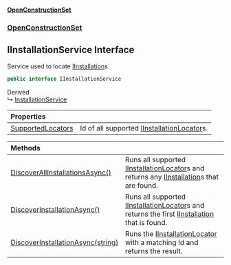 #### [OpenConstructionSet](index.md 'index')
### [OpenConstructionSet](index.md#OpenConstructionSet 'OpenConstructionSet')
## IInstallationService Interface
Service used to locate [IInstallation](+q+t_1kaSScZooYXO5QOWw.md 'OpenConstructionSet.Installations.IInstallation')s.  
```csharp
public interface IInstallationService
```

Derived  
&#8627; [InstallationService](2UPErl_vhvyYlM7GMO5htA.md 'OpenConstructionSet.InstallationService')  

| Properties | |
| :--- | :--- |
| [SupportedLocators](5SAW26z59inehV8M75uUOQ.md 'OpenConstructionSet.IInstallationService.SupportedLocators') | Id of all supported [IInstallationLocator](U3F_sqRL+Af4wVxU9_Eqrw.md 'OpenConstructionSet.Installations.Locators.IInstallationLocator')s.<br/> |

| Methods | |
| :--- | :--- |
| [DiscoverAllInstallationsAsync()](eh2CuM0XAWBQO+V_c0WZ3A.md 'OpenConstructionSet.IInstallationService.DiscoverAllInstallationsAsync()') | Runs all supported [IInstallationLocator](U3F_sqRL+Af4wVxU9_Eqrw.md 'OpenConstructionSet.Installations.Locators.IInstallationLocator')s and returns any [IInstallation](+q+t_1kaSScZooYXO5QOWw.md 'OpenConstructionSet.Installations.IInstallation')s that are found.<br/> |
| [DiscoverInstallationAsync()](Ww4n4Oc3DCopw_cqMJvVog.md 'OpenConstructionSet.IInstallationService.DiscoverInstallationAsync()') | Runs all supported [IInstallationLocator](U3F_sqRL+Af4wVxU9_Eqrw.md 'OpenConstructionSet.Installations.Locators.IInstallationLocator')s and returns the first [IInstallation](+q+t_1kaSScZooYXO5QOWw.md 'OpenConstructionSet.Installations.IInstallation') that is found.<br/> |
| [DiscoverInstallationAsync(string)](5YxRJbbiy7RO9fd1r+2hFA.md 'OpenConstructionSet.IInstallationService.DiscoverInstallationAsync(string)') | Runs the [IInstallationLocator](U3F_sqRL+Af4wVxU9_Eqrw.md 'OpenConstructionSet.Installations.Locators.IInstallationLocator') with a matching Id and returns the result.<br/> |
